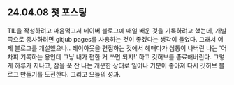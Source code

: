 ## 24.04.08 첫 포스팅
TIL을 작성하려고 마음먹고서 네이버 블로그에 매일 배운 것을 기록하려고 했는데, 개발 쪽으로 종사하려면 gitjub pages를 사용하는 것이 좋겠다는 생각이 들었다.
그래서 어제 블로그를 개설했으나.. 레이아웃을 편집하는 것에서 해매다가 심통이 나버린 나는 '어차피 기록하는 용인데 그냥 내가 편한 거 쓰면 되지!' 하고 깃허브를 종료해버린다.
그렇게 하루가 지나고, 잠을 푹 잔 나는 개운한 상태로 일어나 기분이 좋아져 다시 깃허브 블로그 만들기를 도전한다.
그리고 오늘의 성과. 
